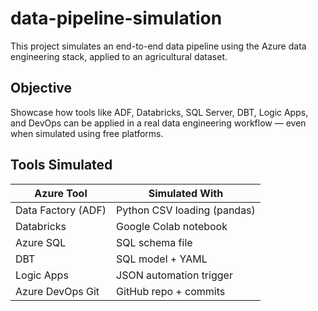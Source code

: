 # data-pipeline-simulation


This project simulates an end-to-end data pipeline using the Azure data engineering stack, applied to an agricultural dataset.

##  Objective

Showcase how tools like ADF, Databricks, SQL Server, DBT, Logic Apps, and DevOps can be applied in a real data engineering workflow — even when simulated using free platforms.

##  Tools Simulated

| Azure Tool         | Simulated With                |
|--------------------|-------------------------------|
| Data Factory (ADF) | Python CSV loading (pandas)   |
| Databricks         | Google Colab notebook         |
| Azure SQL          | SQL schema file               |
| DBT                | SQL model + YAML              |
| Logic Apps         | JSON automation trigger       |
| Azure DevOps Git   | GitHub repo + commits         |
